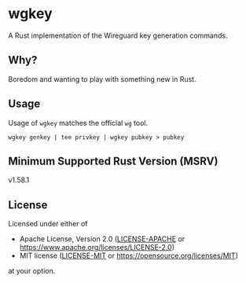 # wgkey

A Rust implementation of the Wireguard key generation commands.

## Why?

Boredom and wanting to play with something new in Rust.

## Usage

Usage of `wgkey` matches the official `wg` tool.

```
wgkey genkey | tee privkey | wgkey pubkey > pubkey
```

## Minimum Supported Rust Version (MSRV)

v1.58.1

## License

Licensed under either of

  * Apache License, Version 2.0
    ([LICENSE-APACHE] or https://www.apache.org/licenses/LICENSE-2.0)
  * MIT license
    ([LICENSE-MIT] or https://opensource.org/licenses/MIT)

at your option.

<!-- links -->
[LICENSE-APACHE]: LICENSE-APACHE
[LICENSE-MIT]: LICENSE-MIT
